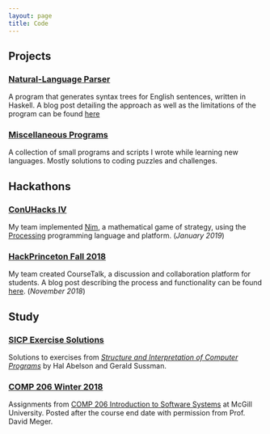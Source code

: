 ```yaml
---
layout: page
title: Code
---
```

## Projects

### [Natural-Language Parser](https://github.com/marcelgoh/nl-parser)
A program that generates syntax trees for English sentences, written in Haskell. A blog post detailing the approach as well as the limitations of the program can be found [here](https://marcelgoh.github.io/2018/08/12/naive-parser.html)

### [Miscellaneous Programs](https://github.com/marcelgoh/misc-programs)
A collection of small programs and scripts I wrote while learning new languages. Mostly solutions to coding puzzles and challenges.

## Hackathons

### [ConUHacks IV](https://github.com/conudihedral4/nim)
My team implemented [Nim](https://en.wikipedia.org/wiki/Nim), a mathematical game of strategy, using the [Processing](https://processing.org) programming language and platform. (_January 2019_)
### [HackPrinceton Fall 2018](https://github.com/marcelgoh/hackprinceton-2018)
My team created CourseTalk, a discussion and collaboration platform for students. A blog post describing the process and functionality can be found [here](https://marcelgoh.github.io/2018/11/14/coursetalk.html). (_November 2018_)

## Study

### [SICP Exercise Solutions](https://github.com/marcelgoh/sicp-exercises)
Solutions to exercises from [*Structure and Interpretation of Computer Programs*](https://mitpress.mit.edu/sites/default/files/sicp/index.html) by Hal Abelson and Gerald Sussman.

### [COMP 206 Winter 2018](https://github.com/marcelgoh/comp-206-winter-2018)
Assignments from [COMP 206 Introduction to Software Systems](https://www.mcgill.ca/study/2017-2018/courses/comp-206) at McGill University. Posted after the course end date with permission from Prof. David Meger.